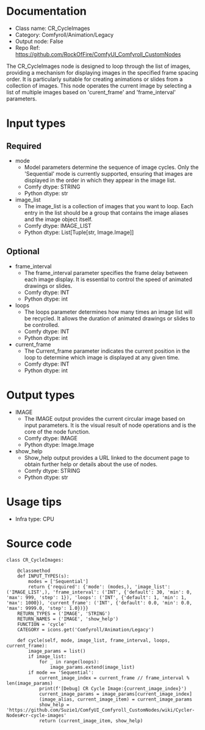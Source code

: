 # Documentation
- Class name: CR_CycleImages
- Category: Comfyroll/Animation/Legacy
- Output node: False
- Repo Ref: https://github.com/RockOfFire/ComfyUI_Comfyroll_CustomNodes

The CR_CycleImages node is designed to loop through the list of images, providing a mechanism for displaying images in the specified frame spacing order. It is particularly suitable for creating animations or slides from a collection of images. This node operates the current image by selecting a list of multiple images based on 'curent_frame' and 'frame_interval' parameters.

# Input types
## Required
- mode
    - Model parameters determine the sequence of image cycles. Only the 'Sequential' mode is currently supported, ensuring that images are displayed in the order in which they appear in the image list.
    - Comfy dtype: STRING
    - Python dtype: str
- image_list
    - The image_list is a collection of images that you want to loop. Each entry in the list should be a group that contains the image aliases and the image object itself.
    - Comfy dtype: IMAGE_LIST
    - Python dtype: List[Tuple[str, Image.Image]]
## Optional
- frame_interval
    - The frame_interval parameter specifies the frame delay between each image display. It is essential to control the speed of animated drawings or slides.
    - Comfy dtype: INT
    - Python dtype: int
- loops
    - The loops parameter determines how many times an image list will be recycled. It allows the duration of animated drawings or slides to be controlled.
    - Comfy dtype: INT
    - Python dtype: int
- current_frame
    - The Current_frame parameter indicates the current position in the loop to determine which image is displayed at any given time.
    - Comfy dtype: INT
    - Python dtype: int

# Output types
- IMAGE
    - The IMAGE output provides the current circular image based on input parameters. It is the visual result of node operations and is the core of the node function.
    - Comfy dtype: IMAGE
    - Python dtype: Image.Image
- show_help
    - Show_help output provides a URL linked to the document page to obtain further help or details about the use of nodes.
    - Comfy dtype: STRING
    - Python dtype: str

# Usage tips
- Infra type: CPU

# Source code
```
class CR_CycleImages:

    @classmethod
    def INPUT_TYPES(s):
        modes = ['Sequential']
        return {'required': {'mode': (modes,), 'image_list': ('IMAGE_LIST',), 'frame_interval': ('INT', {'default': 30, 'min': 0, 'max': 999, 'step': 1}), 'loops': ('INT', {'default': 1, 'min': 1, 'max': 1000}), 'current_frame': ('INT', {'default': 0.0, 'min': 0.0, 'max': 9999.0, 'step': 1.0})}}
    RETURN_TYPES = ('IMAGE', 'STRING')
    RETURN_NAMES = ('IMAGE', 'show_help')
    FUNCTION = 'cycle'
    CATEGORY = icons.get('Comfyroll/Animation/Legacy')

    def cycle(self, mode, image_list, frame_interval, loops, current_frame):
        image_params = list()
        if image_list:
            for _ in range(loops):
                image_params.extend(image_list)
        if mode == 'Sequential':
            current_image_index = current_frame // frame_interval % len(image_params)
            print(f'[Debug] CR Cycle Image:{current_image_index}')
            current_image_params = image_params[current_image_index]
            (image_alias, current_image_item) = current_image_params
            show_help = 'https://github.com/Suzie1/ComfyUI_Comfyroll_CustomNodes/wiki/Cycler-Nodes#cr-cycle-images'
            return (current_image_item, show_help)
```